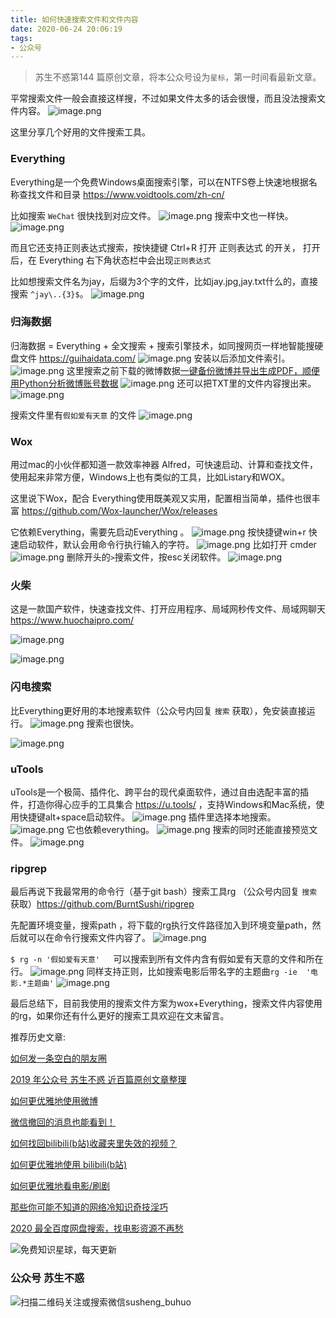 ```yaml
---
title: 如何快速搜索文件和文件内容
date: 2020-06-24 20:06:19
tags:
- 公众号
---
```

> 苏生不惑第144 篇原创文章，将本公众号设为`星标`，第一时间看最新文章。

平常搜索文件一般会直接这样搜，不过如果文件太多的话会很慢，而且没法搜索文件内容。
![image.png](https://upload-images.jianshu.io/upload_images/23152173-e30cd7393ded1fd3.png?imageMogr2/auto-orient/strip%7CimageView2/2/w/1240)

这里分享几个好用的文件搜索工具。

### Everything
Everything是一个免费Windows桌面搜索引擎，可以在NTFS卷上快速地根据名称查找文件和目录 https://www.voidtools.com/zh-cn/


比如搜索 `WeChat` 很快找到对应文件。
![image.png](https://upload-images.jianshu.io/upload_images/23152173-78a08f671deb3aff.png?imageMogr2/auto-orient/strip%7CimageView2/2/w/1240)
搜索中文也一样快。
![image.png](https://upload-images.jianshu.io/upload_images/23152173-6200b915eabe252f.png?imageMogr2/auto-orient/strip%7CimageView2/2/w/1240)

而且它还支持正则表达式搜索，按快捷键 Ctrl+R 打开 正则表达式 的开关， 打开后，在 Everything 右下角状态栏中会出现`正则表达式`  

比如想搜索文件名为jay，后缀为3个字的文件，比如jay.jpg,jay.txt什么的，直接搜索 `^jay\..{3}$`。
![image.png](https://upload-images.jianshu.io/upload_images/23152173-f2f98090ed486bf4.png?imageMogr2/auto-orient/strip%7CimageView2/2/w/1240)

### 归海数据 
归海数据 = Everything + 全文搜索 + 搜索引擎技术，如同搜网页一样地智能搜硬盘文件 https://guihaidata.com/
![image.png](https://upload-images.jianshu.io/upload_images/23152173-6a15ea0ce802220d.png?imageMogr2/auto-orient/strip%7CimageView2/2/w/1240)
安装以后添加文件索引。
![image.png](https://upload-images.jianshu.io/upload_images/23152173-30b2f03f72c0f1f5.png?imageMogr2/auto-orient/strip%7CimageView2/2/w/1240)
这里搜索之前下载的微博数据[一键备份微博并导出生成PDF，顺便用Python分析微博账号数据](https://mp.weixin.qq.com/s/PlkPDmK2SUdQT59CzOJFMA)
![image.png](https://upload-images.jianshu.io/upload_images/23152173-efa5fe97fbaa4b2f.png?imageMogr2/auto-orient/strip%7CimageView2/2/w/1240)
还可以把TXT里的文件内容搜出来。
![image.png](https://upload-images.jianshu.io/upload_images/23152173-7a5ac3c28dff4a6f.png?imageMogr2/auto-orient/strip%7CimageView2/2/w/1240)

搜索文件里有`假如爱有天意` 的文件
![image.png](https://upload-images.jianshu.io/upload_images/23152173-be34d962cfa68d49.png?imageMogr2/auto-orient/strip%7CimageView2/2/w/1240)



###  Wox
用过mac的小伙伴都知道一款效率神器 Alfred，可快速启动、计算和查找文件，使用起来非常方便，Windows上也有类似的工具，比如Listary和WOX。

这里说下Wox，配合 Everything使用既美观又实用，配置相当简单，插件也很丰富  https://github.com/Wox-launcher/Wox/releases
 
它依赖Everything，需要先启动Everything 。
![image.png](https://upload-images.jianshu.io/upload_images/23152173-de18a4a4f303dc68.png?imageMogr2/auto-orient/strip%7CimageView2/2/w/1240)
按快捷键win+r 快速启动软件，默认会用命令行执行输入的字符。
![image.png](https://upload-images.jianshu.io/upload_images/23152173-6c4e8b38a60ab65d.png?imageMogr2/auto-orient/strip%7CimageView2/2/w/1240)
比如打开 cmder
![image.png](https://upload-images.jianshu.io/upload_images/23152173-15be11e1e77173a6.png?imageMogr2/auto-orient/strip%7CimageView2/2/w/1240)
删除开头的`>`搜索文件，按esc关闭软件。
![image.png](https://upload-images.jianshu.io/upload_images/23152173-e1237a73d79dbd65.png?imageMogr2/auto-orient/strip%7CimageView2/2/w/1240)
 
### 火柴
这是一款国产软件，快速查找文件、打开应用程序、局域网秒传文件、局域网聊天 https://www.huochaipro.com/

![image.png](https://upload-images.jianshu.io/upload_images/23152173-a74088dfe45ff0e7.png?imageMogr2/auto-orient/strip%7CimageView2/2/w/1240)
  
 ![image.png](https://upload-images.jianshu.io/upload_images/23152173-822a86fbf9820827.png?imageMogr2/auto-orient/strip%7CimageView2/2/w/1240)
### 闪电搜索
 比Everything更好用的本地搜素软件（公众号内回复 `搜索` 获取），免安装直接运行。
![image.png](https://upload-images.jianshu.io/upload_images/23152173-b6d9e3d2d24f94ea.png?imageMogr2/auto-orient/strip%7CimageView2/2/w/1240)
搜索也很快。
 
![image.png](https://upload-images.jianshu.io/upload_images/23152173-9e393b71be088f74.png?imageMogr2/auto-orient/strip%7CimageView2/2/w/1240)

### uTools

uTools是一个极简、插件化、跨平台的现代桌面软件，通过自由选配丰富的插件，打造你得心应手的工具集合 https://u.tools/ ，支持Windows和Mac系统，使用快捷键alt+space启动软件。
![image.png](https://upload-images.jianshu.io/upload_images/23152173-5fae15874d46c172.png?imageMogr2/auto-orient/strip%7CimageView2/2/w/1240)
插件里选择本地搜索。
![image.png](https://upload-images.jianshu.io/upload_images/23152173-bdc5ae92dce3916e.png?imageMogr2/auto-orient/strip%7CimageView2/2/w/1240)
它也依赖everything。
![image.png](https://upload-images.jianshu.io/upload_images/23152173-7b3b4b95a542dc75.png?imageMogr2/auto-orient/strip%7CimageView2/2/w/1240)
 搜索的同时还能直接预览文件。
![image.png](https://upload-images.jianshu.io/upload_images/23152173-09f017100cbeb5b2.png?imageMogr2/auto-orient/strip%7CimageView2/2/w/1240)

### ripgrep
最后再说下我最常用的命令行（基于git bash）搜索工具rg  （公众号内回复 `搜索` 获取）https://github.com/BurntSushi/ripgrep

先配置环境变量，搜索path ，将下载的rg执行文件路径加入到环境变量path，然后就可以在命令行搜索文件内容了。
![image.png](https://upload-images.jianshu.io/upload_images/23152173-390b22dc6dfd1cf7.png?imageMogr2/auto-orient/strip%7CimageView2/2/w/1240)


`$ rg -n '假如爱有天意'   `可以搜索到所有文件内含有假如爱有天意的文件和所在行。
![image.png](https://upload-images.jianshu.io/upload_images/23152173-fcbedeb52cbfa9e6.png?imageMogr2/auto-orient/strip%7CimageView2/2/w/1240)
同样支持正则，比如搜索电影后带名字的主题曲`rg -ie  '电影.*主题曲'`
![image.png](https://upload-images.jianshu.io/upload_images/23152173-dd94e3780a6a0725.png?imageMogr2/auto-orient/strip%7CimageView2/2/w/1240)

最后总结下，目前我使用的搜索文件方案为wox+Everything，搜索文件内容使用的rg，如果你还有什么更好的搜索工具欢迎在文末留言。

推荐历史文章:

[如何发一条空白的朋友圈](https://mp.weixin.qq.com/s/Xz1m-mqtCcBF_4hmGCpkUQ)

[2019 年公众号 苏生不惑 近百篇原创文章整理](https://mp.weixin.qq.com/s/Lm4l_aPCSXymUGcqO_Yf3g)

[如何更优雅地使用微博](https://mp.weixin.qq.com/s/ql_e44vZFyZ86296O1-mKA)

[微信撤回的消息也能看到！](https://mp.weixin.qq.com/s/PTRAREoFRfOJqOUlMCWhbQ)

[如何找回bilibili(b站)收藏夹里失效的视频？](https://mp.weixin.qq.com/s/i53iORP49o_4eRGGQEthsg)

[如何更优雅地使用 bilibili(b站)](https://mp.weixin.qq.com/s/a_lxHOQVA9RR_dYyzr56Gw)

[如何更优雅地看电影/刷剧](https://mp.weixin.qq.com/s/ksElusubk3s7dKtAqI4HKg)

[那些你可能不知道的网络冷知识奇技淫巧](https://mp.weixin.qq.com/s/-p-RZLh8ovNiCYv6YQkbrw)

[2020 最全百度网盘搜索，找电影资源不再愁](https://mp.weixin.qq.com/s/0uOyrcz0KP-qZhCNNCELhw)


![免费知识星球，每天更新](https://upload-images.jianshu.io/upload_images/17817191-9d41aa25edcd25c4.png?imageMogr2/auto-orient/strip%7CimageView2/2/w/1240)

### 公众号 苏生不惑
 ![扫描二维码关注或搜索微信susheng_buhuo](https://upload-images.jianshu.io/upload_images/17817191-6e0079f95d4c0338.jpg?imageMogr2/auto-orient/strip%7CimageView2/2/w/1240)